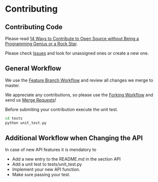 # Contributing
## Contributing Code  

Please read [14 Ways to Contribute to Open Source without Being a Programming Genius or a Rock Star](https://smartbear.com/blog/test-and-monitor/14-ways-to-contribute-to-open-source-without-being/ ).

Please check [Issues](https://code.siemens.com/siemens/code/-/issues) and look for unassigned ones or create a new one.

## General Workflow

We use the [Feature Branch Workflow](https://www.atlassian.com/git/tutorials/comparing-workflows/feature-branch-workflow) and review all changes we merge to master.

We appreciate any contributions, so please use the [Forking Workflow](https://www.atlassian.com/git/tutorials/comparing-workflows/forking-workflow) and send us [Merge Requests](https://code.siemens.com/help/user/project/merge_requests/index.md)!

Before submiting your contribution execute the unit test. 
```bash
cd tests
python unit_test.py
```
## Additional Workflow when Changing the API

In case of new API features it is mendatory to
* Add a new entry to the README.md in the section API
* Add a unit test to tests/unit_test.py
* Implement your new API function.
* Make sure passing your test.


